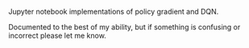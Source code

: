 Jupyter notebook implementations of policy gradient and DQN.

Documented to the best of my ability, but if something is confusing or incorrect please let me know. 